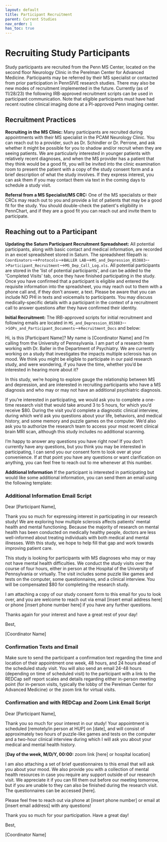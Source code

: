 ```yaml
---
layout: default
title: Participant Recruitment
parent: Current Studies
nav_order: 1
has_toc: true
---
```


# Recruiting Study Participants

Study participants are recruited from the Penn MS Center, located on the second floor Neurology Clinic in the Perelman Center for Advanced Medicine. Participants may be referred by their MS specialist or contacted from prior participation in PennSIVE research studies. There may also be new modes of recruitment implemented in the future. Currently (as of 11/28/23) the following IRB-approved recruitment scripts can be used in participant communication. Note that eligible participants must have had recent routine clinical imaging done at a PI-approved Penn imaging center.

## Recruitment Practices

**Recruiting in the MS Clinic:**
Many participants are recruited during appointments with their MS specialist in the PCAM Neurology Clinic. You can reach out to a provider, such as Dr. Schindler or Dr. Perrone, and ask whether it might be possible for you to shadow and/or recruit when they are seeing patients. We are particularly interested in younger patients with relatively recent diagnoses, and when the MS provider has a patient that they think would be a good fit, you will be invited into the clinic examination room to present the patient with a copy of the study consent form and a brief description of what the study involves. If they express interest, you can ask them if you may contact them via text in the coming days to schedule a study visit. 

**Referral from a MS Specialist/MS CRC:**
One of the MS specialists or their CRCs may reach out to you and provide a list of patients that may be a good fit for the study. You should double-check the patient's eligibility in PennChart, and if they are a good fit you can reach out and invite them to participate.

## Reaching out to a Participant

**Updating the Saturn Participant Recruitment Spreadsheet:**
All potential participants, along with basic contact and medical information, are recorded in an excel spreadsheet stored in Saturn. The spreadsheet filepath is: `Coordinators`-->`Protocols`-->`BALLER LAB`-->`MS_and_Depression_853883`-->`Participant_Recruitment`-->`MS_Dep_Call_Log.xls`. All potential participants are stored in the 'list of potential participants', and can be added to the 'Completed Visits' tab, once they have finished participating in the study. Once you have confirmed that a participant is eligible and entered the requisite information into the spreadsheet, you may reach out to them with a phone call and, if they don't answer, a text. Please be aware that you can include NO PHI in texts and voicemails to participants. You may discuss medically-specific details with a participant in the context of a recruitment call to answer questions after they have confirmed their identity. 

**Initial Recruitment:**
The IRB-approved scripts for initial recruitment and following emails are located in `MS_and_Depression_853883`-->`SOPs_and_Participant_Documents`-->`Recruitment_Docs` and below:


Hi, is this [Participant Name]? My name is [Coordinator Name] and I’m calling from the University of Pennsylvania. I am part of a research team working with Dr. Baller in the Department of Psychiatry. We are currently working on a study that investigates the impacts multiple sclerosis has on mood. We think you might be eligible to participate in our paid research study, and were wondering, if you have the time, whether you’d be interested in hearing more about it?

In this study, we’re hoping to explore gauge the relationship between MS and depression, and are interested in recruiting participants who have a MS diagnosis and who may or may not have an additional psychiatric diagnosis. 

If you’re interested in participating, we would ask you to complete a one-time research visit that would take around 3 to 5 hours, for which you’d receive $80. During the visit you’d complete a diagnostic clinical interview, during which we’d ask you questions about your life, behaviors, and medical history, and some memory and puzzle games on the computer. We’d also ask you to authorize the research team to access your most recent clinical brain MRI scan, although this study includes no additional scanning.

I’m happy to answer any questions you have right now! If you don’t currently have any questions, but you think you may be interested in participating, I can send you our consent form to look over at your convenience. If at that point you have any questions or want clarification on anything, you can feel free to reach out to me whenever at this number. 

**Additional Information** 
If the participant is interested in participating but would like some additional information, you can send them an email using the following template:

### Additional Information Email Script

Dear [Participant Name], 

Thank you so much for expressing interest in participating in our research study! We are exploring how multiple sclerosis affects patients’ mental health and mental functioning. Because the majority of research on mental health has been conducted on medically healthy people, doctors are less well-informed about treating individuals with both medical and mental illnesses. With this study, we hope to help fill that gap and work towards improving patient care. 

This study is looking for participants with MS diagnoses who may or may not have mental health difficulties. We conduct the study visits over the course of four hours, either in person at the Hospital of the University of Pennsylvania or virtually. The visit includes some puzzle like games and tests on the computer, some questionnaires, and a clinical interview. You will be compensated $80 for completing the research study. 

I am attaching a copy of our study consent form to this email for you to look over, and you are welcome to reach out via email [insert email address here] or phone [insert phone number here] if you have any further questions. 

Thanks again for your interest and have a great rest of your day! 

Best, 

[Coordinator Name]

### Confirmation Texts and Email
Make sure to send the participant a confirmation text regarding the time and location of their appointment one week, 48 hours, and 24 hours ahead of the scheduled study visit. You will also send an email 24-48 hours (depending on time of scheduled visit) to the participant with a link to the REDCap self report scales and details regarding either in-person meeting point (for in-person visits, typically the lobby of the Perelman Center for Advanced Medicine) or the zoom link for virtual visits. 

### Confirmation and with REDCap and Zoom Link Email Script

Dear [Participant Name], 
 
Thank you so much for your interest in our study! Your appointment is scheduled [remotely/in person at HUP] on [date], and will consist of approximately two hours of puzzle-like games and tests on the computer and a two-hour clinical interview during which I will ask you about your medical and mental health history.  
 
[**Day of the week, M/D/Y, 00:00:** zoom link [here] or hospital location] 
 
I am also attaching a set of brief questionnaires to this email that will ask you about your mood. We also provide you with a collection of mental health resources in case you require any support outside of our research visit.  We appreciate it if you can fill them out before our meeting tomorrow, but if you are unable to they can also be finished during the research visit. 
The questionnaires can be accessed [here]. 
 
Please feel free to reach out via phone at [insert phone number] or email at [insert email address] with any questions!
 
Thank you so much for your participation. Have a great day!
 
Best, 
 
[Coordinator Name]


